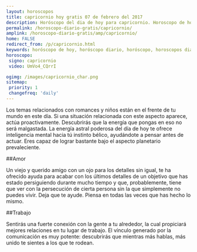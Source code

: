 ```yaml
---
layout: horoscopos
title: capricornio hoy gratis 07 de febrero del 2017 
description: Horóscopo del dia de hoy para capricornio. Horoscopo de hoy 07 de febrero del 2017. Las predicciones de amor, trabajo, vida personal gratis.
permalink: /horoscopo-diario-gratis/capricornio/
amplink: /horoscopo-diario-gratis/amp/capricornio/
home: FALSE
redirect_from: /p/capricornio.html
keywords: horóscopo de hoy, horóscopo diario, horóscopo, horoscopos diarios gratis del dia de hoy, horóscopo diario gratis,horóscopo 2017, horóscopo esperanza gracia, horoscopo capricornio hoy, horoscop, horóscopos gratis, horoscopo capricornio, horoscopo capricornio 2017, Tarot, Astrologia, Zodíaco, capricornio, horoscopo gratis
horoscopo:
 signo: capricornio
 video: UmVo4_CQrrI

ogimg: /images/capricornio_char.png
sitemap:
 priority: 1
 changefreq: 'daily'
---
```



Los temas relacionados con romances y niños están en el frente de tu mundo en este día. Si una situación relacionada con este aspecto aparece, actúa proactivamente. Descubrirás que la energía que pongas en eso no será malgastada. La energía astral poderosa del día de hoy te ofrece inteligencia mental hacia tú instinto bélico, ayudándote a pensar antes de actuar. Eres capaz de lograr bastante bajo el aspecto planetario prevaleciente.

##Amor

Un viejo y querido amigo con un ojo para los detalles sin igual, te ha ofrecido ayuda para acabar con los últimos detalles de un objetivo que has estado persiguiendo durante mucho tiempo y que, probablemente, tiene que ver con la persecución de cierta persona sin la que simplemente no puedes vivir. Deja que te ayude. Piensa en todas las veces que has hecho lo mismo.

##Trabajo

Sentirás una fuerte conexión con la gente a tu alrededor, la cual propiciará mejores relaciones en tu lugar de trabajo. El vínculo generado por la comunicación es muy potente: descubrirás que mientras más hablas, más unido te sientes a los que te rodean.